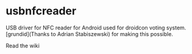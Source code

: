 usbnfcreader
============

USB driver for NFC reader for Android used for droidcon voting system. 
[grundid](Thanks to Adrian Stabiszewski) for making this possible.

Read the wiki
